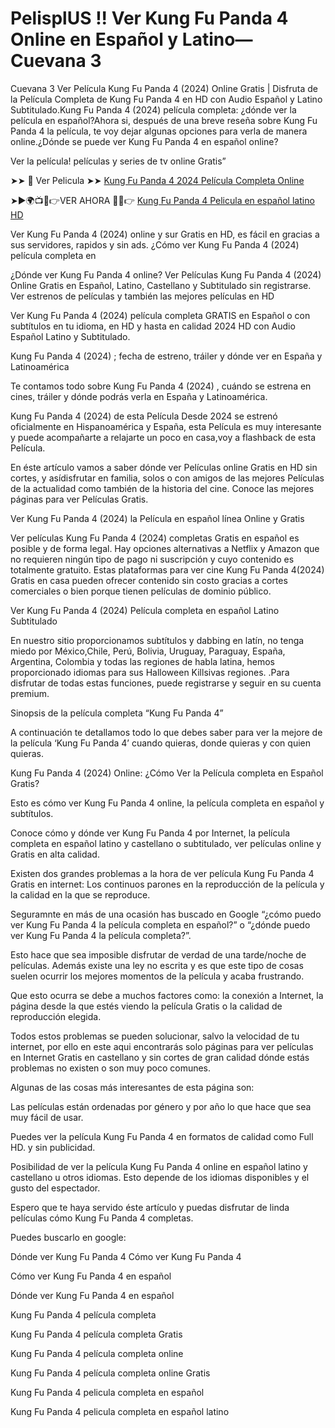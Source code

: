 # PelisplUS !! Ver Kung Fu Panda 4 Online en Español y Latino—Cuevana 3

Cuevana 3 Ver Película Kung Fu Panda 4 (2024) Online Gratis | Disfruta de la Película Completa de Kung Fu Panda 4 en HD con Audio Español y Latino Subtitulado.Kung Fu Panda 4 (2024) película completa: ¿dónde ver la película en español?Ahora si, después de una breve reseña sobre Kung Fu Panda 4 la película, te voy dejar algunas opciones para verla de manera online.¿Dónde se puede ver Kung Fu Panda 4 en español online?

Ver la película! películas y series de tv online Gratis”

➤➤ 📱 Ver Pelicula ➤➤ [Kung Fu Panda 4 2024 Película Completa Online](https://lightstream30.net/es/1011985/kung-fu-panda-4.html)

➤►🌍📺📱👉VER AHORA 🔴✅👉 [Kung Fu Panda 4 Pelicula en español latino HD](https://lightstream30.net/es/1011985/kung-fu-panda-4.html)

Ver Kung Fu Panda 4 (2024) online y sur Gratis en HD, es fácil en gracias a sus servidores, rapidos y sin ads. ¿Cómo ver Kung Fu Panda 4 (2024) película completa en

¿Dónde ver Kung Fu Panda 4 online? Ver Películas Kung Fu Panda 4 (2024) Online Gratis en Español, Latino, Castellano y Subtitulado sin registrarse. Ver estrenos de películas y también las mejores películas en HD

Ver Kung Fu Panda 4 (2024) película completa GRATIS en Español o con subtítulos en tu idioma, en HD y hasta en calidad 2024 HD con Audio Español Latino y Subtitulado.

Kung Fu Panda 4 (2024) ; fecha de estreno, tráiler y dónde ver en España y Latinoamérica

Te contamos todo sobre Kung Fu Panda 4 (2024) , cuándo se estrena en cines, tráiler y dónde podrás verla en España y Latinoamérica.

Kung Fu Panda 4 (2024) de esta Película Desde 2024 se estrenó oficialmente en Hispanoamérica y España, esta Película es muy interesante y puede acompañarte a relajarte un poco en casa,voy a flashback de esta Película.

En éste artículo vamos a saber dónde ver Películas online Gratis en HD sin cortes, y asídisfrutar en familia, solos o con amigos de las mejores Películas de la actualidad como también de la historia del cine. Conoce las mejores páginas para ver Películas Gratis.

Ver Kung Fu Panda 4 (2024) la Película en español línea Online y Gratis

Ver películas Kung Fu Panda 4 (2024) completas Gratis en español es posible y de forma legal. Hay opciones alternativas a Netflix y Amazon que no requieren ningún tipo de pago ni suscripción y cuyo contenido es totalmente gratuito. Estas plataformas para ver cine Kung Fu Panda 4(2024) Gratis en casa pueden ofrecer contenido sin costo gracias a cortes comerciales o bien porque tienen películas de dominio público.

Ver Kung Fu Panda 4 (2024) Película completa en español Latino Subtitulado

En nuestro sitio proporcionamos subtítulos y dabbing en latín, no tenga miedo por México,Chile, Perú, Bolivia, Uruguay, Paraguay, España, Argentina, Colombia y todas las regiones de habla latina, hemos proporcionado idiomas para sus Halloween Killsivas regiones. .Para disfrutar de todas estas funciones, puede registrarse y seguir en su cuenta premium.

Sinopsis de la película completa “Kung Fu Panda 4”

A continuación te detallamos todo lo que debes saber para ver la mejore de la película ‘Kung Fu Panda 4’ cuando quieras, donde quieras y con quien quieras.

Kung Fu Panda 4 (2024) Online: ¿Cómo Ver la Película completa en Español Gratis?

Esto es cómo ver Kung Fu Panda 4 online, la película completa en español y subtítulos.

Conoce cómo y dónde ver Kung Fu Panda 4 por Internet, la película completa en español latino y castellano o subtitulado, ver películas online y Gratis en alta calidad.

Existen dos grandes problemas a la hora de ver película Kung Fu Panda 4 Gratis en internet: Los continuos parones en la reproducción de la película y la calidad en la que se reproduce.

Seguramnte en más de una ocasión has buscado en Google “¿cómo puedo ver Kung Fu Panda 4 la película completa en español?” o “¿dónde puedo ver Kung Fu Panda 4 la película completa?”.

Esto hace que sea imposible disfrutar de verdad de una tarde/noche de películas. Además existe una ley no escrita y es que este tipo de cosas suelen ocurrir los mejores momentos de la película y acaba frustrando.

Que esto ocurra se debe a muchos factores como: la conexión a Internet, la página desde la que estés viendo la película Gratis o la calidad de reproducción elegida.

Todos estos problemas se pueden solucionar, salvo la velocidad de tu internet, por ello en este aqui encontrarás solo páginas para ver películas en Internet Gratis en castellano y sin cortes de gran calidad dónde estás problemas no existen o son muy poco comunes.

Algunas de las cosas más interesantes de esta página son:

Las películas están ordenadas por género y por año lo que hace que sea muy fácil de usar.

Puedes ver la película Kung Fu Panda 4 en formatos de calidad como Full HD. y sin publicidad.

Posibilidad de ver la película Kung Fu Panda 4 online en español latino y castellano u otros idiomas. Esto depende de los idiomas disponibles y el gusto del espectador.

Espero que te haya servido éste artículo y puedas disfrutar de linda películas cómo Kung Fu Panda 4 completas.

Puedes buscarlo en google:

Dónde ver Kung Fu Panda 4 Cómo ver Kung Fu Panda 4

Cómo ver Kung Fu Panda 4 en español

Dónde ver Kung Fu Panda 4 en español

Kung Fu Panda 4 película completa

Kung Fu Panda 4 película completa Gratis

Kung Fu Panda 4 película completa online

Kung Fu Panda 4 película completa online Gratis

Kung Fu Panda 4 pelicula completa en español

Kung Fu Panda 4 pelicula completa en español latino
